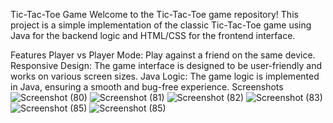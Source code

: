 Tic-Tac-Toe Game
Welcome to the Tic-Tac-Toe game repository! This project is a simple implementation of the classic Tic-Tac-Toe game using Java for the backend logic and HTML/CSS for the frontend interface.

Features
Player vs Player Mode: Play against a friend on the same device.
Responsive Design: The game interface is designed to be user-friendly and works on various screen sizes.
Java Logic: The game logic is implemented in Java, ensuring a smooth and bug-free experience.
Screenshots
![Screenshot (80)](https://github.com/user-attachments/assets/5d493d3a-98bc-4954-b29c-17c1b251a06c)
![Screenshot (81)](https://github.com/user-attachments/assets/c7bf632e-69b3-4d9b-9b92-ae77f968ef44)
![Screenshot (82)](https://github.com/user-attachments/assets/bc062d63-a2d7-4e80-b2bc-0aa8c8f65d2c)
![Screenshot (83)](https://github.com/user-attachments/assets/4b2a433b-ddd8-4d42-999c-42f15ccb155b)
![Screenshot (85)](https://github.com/user-attachments/assets/dcd0dec5-7280-4330-b076-8715b963e619)
![Screenshot (85)](https://github.com/user-attachments/assets/7e253896-cb44-40e5-819b-1856fe938821)

